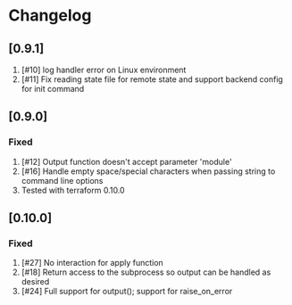 # Changelog
## [0.9.1]
1. [#10] log handler error on Linux environment
1. [#11] Fix reading state file for remote state and support backend config for
         init command
## [0.9.0]
### Fixed
1. [#12] Output function doesn't accept parameter 'module'
1. [#16] Handle empty space/special characters when passing string to command line options
1. Tested with terraform 0.10.0

## [0.10.0]
### Fixed
1. [#27] No interaction for apply function
1. [#18] Return access to the subprocess so output can be handled as desired
1. [#24] Full support for output(); support for raise_on_error